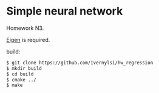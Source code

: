 # Simple neural network

Homework N3.

[Eigen](https://bitbucket.org/eigen/eigen/) is required.

build:
```sh
$ git clone https://github.com/Ivernylsi/hw_regression
$ mkdir build
$ cd build
$ cmake ../
$ make
```
